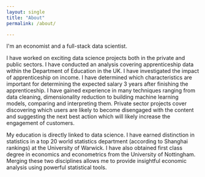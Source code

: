 ```yaml
---
layout: single
title: "About"
permalink: /about/

---
```


I'm an economist and a full-stack data scientist.

I have worked on exciting data science projects both in the private and public sectors. I have conducted an analysis covering apprenticeship data within the Department of Education in the UK. I have investigated the impact of apprenticeship on income. I have determined which characteristics are important for determining the expected salary 3 years after finishing the apprenticeship. I have gained experience in many techniques ranging from data cleaning, dimensionality reduction to building machine learning models, comparing and interpreting them. Private sector projects cover discovering which users are likely to become disengaged with the content and suggesting the next best action which will likely increase the engagement of customers.

My education is directly linked to data science. I have earned distinction in statistics in a top 20 world statistics department (according to Shanghai rankings) at the University of Warwick. I have also obtained first class degree in economics and econometrics from the University of Nottingham. Merging these two disciplines allows me to provide insightful economic analysis using powerful statistical tools.